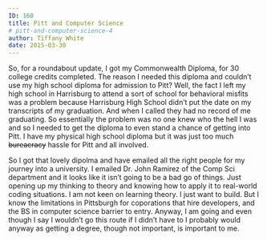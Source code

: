 ```yaml
---
ID: 160
title: Pitt and Computer Science
# pitt-and-computer-science-4
author: Tiffany White
date: 2015-03-30
---
```


So, for a roundabout update, I got my Commonwealth Diploma, for 30 college credits completed. The reason I needed this diploma and couldn’t use my high school diploma for admission to Pitt? Well, the fact I left my high school in Harrisburg to attend a sort of school for behavioral misfits was a problem because Harrisburg High School didn’t put the date on my transcripts of my graduation. And when I called they had no record of me graduating. So essentially the problem was no one knew who the hell I was and so I needed to get the diploma to even stand a chance of getting into Pitt. I have my physical high school diploma but it was just too much <s>bureacracy</s> hassle for Pitt and all involved.

So I got that lovely dipolma and have emailed all the right people for my journey into a university. I emailed Dr. John Ramirez of the Comp Sci department and it looks like it isn’t going to be a bad go of things. Just opening up my thinking to theory and knowing how to apply it to real-world coding situations. I am not keen on learning theory. I just want to build. But I know the limitations in Pittsburgh for coporations that hire developers, and the BS in computer science barrier to entry. Anyway, I am going and even though I say I wouldn’t go this route if I didn’t have to I probably would anyway as getting a degree, though not important, is important to me.